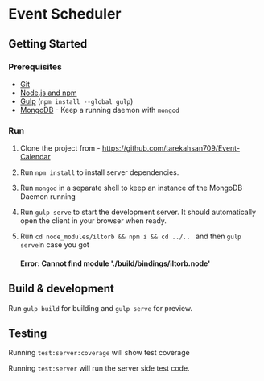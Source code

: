# Event Scheduler


## Getting Started

### Prerequisites

- [Git](https://git-scm.com/)
- [Node.js and npm](nodejs.org)
- [Gulp](http://gulpjs.com/) (`npm install --global gulp`)
- [MongoDB](https://www.mongodb.org/) - Keep a running daemon with `mongod`

### Run

1. Clone the project from - https://github.com/tarekahsan709/Event-Calendar

2. Run `npm install` to install server dependencies.

3. Run `mongod` in a separate shell to keep an instance of the MongoDB Daemon running

4. Run `gulp serve` to start the development server. It should automatically open the client in your browser when ready.

5. Run `cd node_modules/iltorb && npm i && cd ../.. ` and then `gulp serve`in case you got
    #### Error: Cannot find module './build/bindings/iltorb.node'

## Build & development

Run `gulp build` for building and `gulp serve` for preview.

## Testing

Running `test:server:coverage` will show test coverage

Running `test:server` will run the server side test code.
